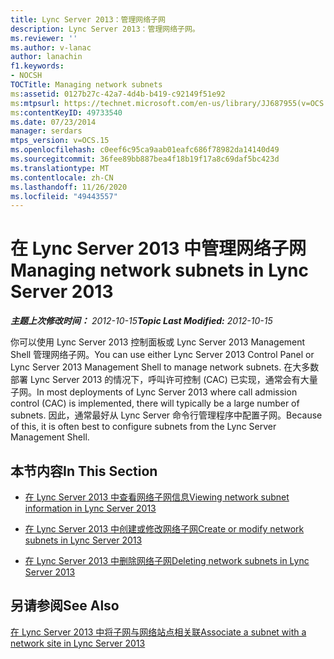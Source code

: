 ```yaml
---
title: Lync Server 2013：管理网络子网
description: Lync Server 2013：管理网络子网。
ms.reviewer: ''
ms.author: v-lanac
author: lanachin
f1.keywords:
- NOCSH
TOCTitle: Managing network subnets
ms:assetid: 0127b27c-42a7-4d4b-b419-c92149f51e92
ms:mtpsurl: https://technet.microsoft.com/en-us/library/JJ687955(v=OCS.15)
ms:contentKeyID: 49733540
ms.date: 07/23/2014
manager: serdars
mtps_version: v=OCS.15
ms.openlocfilehash: c0eef6c95ca9aab01eafc686f78982da14140d49
ms.sourcegitcommit: 36fee89bb887bea4f18b19f17a8c69daf5bc423d
ms.translationtype: MT
ms.contentlocale: zh-CN
ms.lasthandoff: 11/26/2020
ms.locfileid: "49443557"
---
```

# <a name="managing-network-subnets-in-lync-server-2013"></a><span data-ttu-id="92234-103">在 Lync Server 2013 中管理网络子网</span><span class="sxs-lookup"><span data-stu-id="92234-103">Managing network subnets in Lync Server 2013</span></span>

<div data-xmlns="http://www.w3.org/1999/xhtml">

<div class="topic" data-xmlns="http://www.w3.org/1999/xhtml" data-msxsl="urn:schemas-microsoft-com:xslt" data-cs="https://msdn.microsoft.com/">

<div data-asp="https://msdn2.microsoft.com/asp">



</div>

<div id="mainSection">

<div id="mainBody"><span data-ttu-id="92234-104">

<span> </span></span><span class="sxs-lookup"><span data-stu-id="92234-104">

<span> </span></span></span>

<span data-ttu-id="92234-105">_**主题上次修改时间：** 2012-10-15_</span><span class="sxs-lookup"><span data-stu-id="92234-105">_**Topic Last Modified:** 2012-10-15_</span></span>

<span data-ttu-id="92234-106">你可以使用 Lync Server 2013 控制面板或 Lync Server 2013 Management Shell 管理网络子网。</span><span class="sxs-lookup"><span data-stu-id="92234-106">You can use either Lync Server 2013 Control Panel or Lync Server 2013 Management Shell to manage network subnets.</span></span> <span data-ttu-id="92234-107">在大多数部署 Lync Server 2013 的情况下，呼叫许可控制 (CAC) 已实现，通常会有大量子网。</span><span class="sxs-lookup"><span data-stu-id="92234-107">In most deployments of Lync Server 2013 where call admission control (CAC) is implemented, there will typically be a large number of subnets.</span></span> <span data-ttu-id="92234-108">因此，通常最好从 Lync Server 命令行管理程序中配置子网。</span><span class="sxs-lookup"><span data-stu-id="92234-108">Because of this, it is often best to configure subnets from the Lync Server Management Shell.</span></span>

<div>

## <a name="in-this-section"></a><span data-ttu-id="92234-109">本节内容</span><span class="sxs-lookup"><span data-stu-id="92234-109">In This Section</span></span>

  - [<span data-ttu-id="92234-110">在 Lync Server 2013 中查看网络子网信息</span><span class="sxs-lookup"><span data-stu-id="92234-110">Viewing network subnet information in Lync Server 2013</span></span>](lync-server-2013-viewing-network-subnet-information.md)

  - [<span data-ttu-id="92234-111">在 Lync Server 2013 中创建或修改网络子网</span><span class="sxs-lookup"><span data-stu-id="92234-111">Create or modify network subnets in Lync Server 2013</span></span>](lync-server-2013-create-or-modify-network-subnets.md)

  - [<span data-ttu-id="92234-112">在 Lync Server 2013 中删除网络子网</span><span class="sxs-lookup"><span data-stu-id="92234-112">Deleting network subnets in Lync Server 2013</span></span>](lync-server-2013-deleting-network-subnets.md)

</div>

<div>

## <a name="see-also"></a><span data-ttu-id="92234-113">另请参阅</span><span class="sxs-lookup"><span data-stu-id="92234-113">See Also</span></span>


[<span data-ttu-id="92234-114">在 Lync Server 2013 中将子网与网络站点相关联</span><span class="sxs-lookup"><span data-stu-id="92234-114">Associate a subnet with a network site in Lync Server 2013</span></span>](lync-server-2013-associate-a-subnet-with-a-network-site.md)  
  

<span data-ttu-id="92234-115"></div>

</div>

<span> </span>

</div>

</div>

</span><span class="sxs-lookup"><span data-stu-id="92234-115"></div>

</div>

<span> </span>

</div>

</div>

</span></span></div>

